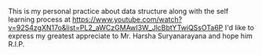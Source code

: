This is my personal practice about data structure along with the self learning process at https://www.youtube.com/watch?v=92S4zgXN17o&list=PL2_aWCzGMAwI3W_JlcBbtYTwiQSsOTa6P
I'd like to express my greatest appreciate to Mr. Harsha Suryanarayana and hope him R.I.P.
